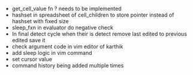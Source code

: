 - get_cell_value fn ? needs to be implemented 
- hashset in spreadsheet of cell_children to store pointer instead of hashset with fixed size
- sleep_fxn in evaluator do negative check
- In final detect cycle when their is detect remove last edited to previous edited
    save it
- check argument code in vim editor of karthik
- add sleep logic in vim command
- set cursor value
- command history being added multiple times